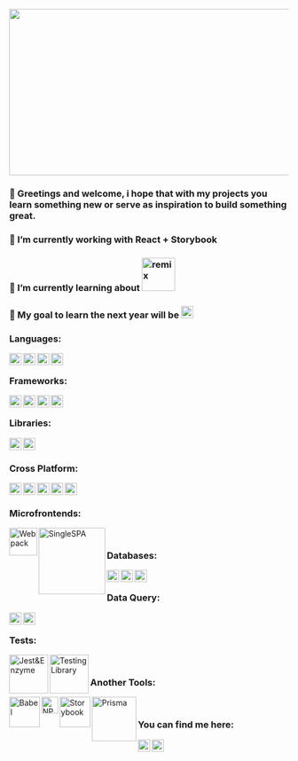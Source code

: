 <p align="center"><img width="700" height ="300" src="https://res.cloudinary.com/dvm6sgg1h/image/upload/v1609026547/v6n1mafwl5cw53bmmt7u.jpg"></p>

### 👋 Greetings and welcome, i hope that with my projects you learn something new or serve as inspiration to build something great. 
### 🔭 I’m currently working with  React + Storybook
### 🌱 I’m currently learning about   <img title="Remix" alt="remix" width="60px" src="https://i.ytimg.com/vi/4dOAFJUOi-s/maxresdefault.jpg" />
### 🎯 My goal to learn the next year will be  <img title="Swift" alt="swift" width="22px" src="https://img.icons8.com/color/48/000000/swift.png" />

### Languages:
<img align="left" title="Php" alt="php" width="22px" src="https://img.icons8.com/windows/32/8993C0/php-logo.png" />
<img align="left" title="Javascript" alt="javascript" width="22px" src="https://img.icons8.com/color/48/000000/javascript.png" />
<img align="left" title="Python" alt="python" width="22px" src="https://img.icons8.com/color/48/000000/python.png" />
<img align="left" title="Dart" alt="dart" width="22px" src="https://img.icons8.com/color/48/000000/dart.png" />

</br>

### Frameworks:
<img align="left" title="Laravel" alt="laravel" width="22px" src="https://img.icons8.com/windows/50/EF3B2D/laravel.png" />
<img align="left" title="Vue" alt="vue" width="22px" src="https://img.icons8.com/color/48/000000/vue-js.png" />
<img align="left" title="Angular" alt="angular" width="22px" src="https://img.icons8.com/color/48/000000/angularjs.png" />
<img align="left" title="NEXTJS" alt="nextjs" width="22px" src="https://d2eip9sf3oo6c2.cloudfront.net/tags/images/000/001/074/square_256/nextjs.png" />

</br>

### Libraries:
<img align="left" title="React" alt="React" width="22px" src="https://img.icons8.com/office/16/000000/react.png" />
<img title="Solid" alt="solid" width="22px" src="https://res.cloudinary.com/dvm6sgg1h/image/upload/v1629061344/gxwpg1uhcnqq8kctdmgg.jpg" />

</br>

### Cross Platform:
<img align="left" title="Ionic" alt="Ionic" width="22px" src="https://img.icons8.com/ios-filled/50/468BFF/ionic.png" />
<img align="left" title="React Native" alt="React Native" width="22px" src="https://img.icons8.com/color/48/000000/react-native.png" />
<img align="left" title="Quasar" alt="Quasar" width="22px" src="https://forum.quasar-framework.org/assets/uploads/profile/1-profileavatar.png" />
<img align="left" title="Flutter" alt="Flutter" width="22px" src="https://img.icons8.com/color/48/000000/flutter.png" />
<img title="Vue Native" alt="vue-native" width="22px" src="https://vue-native.io/images/logo.png" />

</br>

### Microfrontends:
<img align="left" title="Webpack" alt="Webpack" width="50px" src="https://encrypted-tbn0.gstatic.com/images?q=tbn:ANd9GcRrYd4-M-7PM4Vk9F1q_nsZG3v9lZk4kJN6KA&usqp=CAU" />
<img align="left" title="SingleSPA" alt="SingleSPA" width="120px" src="https://res.cloudinary.com/dvm6sgg1h/image/upload/v1623247016/dudahviqalyvx6rkuva6.png" />

</br>

### Databases:
<img align="left" title="MySQL" alt="MySQL" width="22px" src="https://img.icons8.com/ios-filled/50/E48E00/mysql-logo.png" />
<img align="left" title="Postgresql" alt="Postgresql" width="22px" src="https://img.icons8.com/color/48/000000/postgreesql.png" />
<img align="left" title="MongoDB" alt="MongoDB" width="22px" src="https://img.icons8.com/color/48/000000/mongodb.png" />

</br>

### Data Query:
<img align="left" title="Apollo" alt="Apollo" width="22px" src="https://img.icons8.com/color/48/000000/apollo.png" />
<img align="left" title="GraphQL" alt="GraphQL" width="22px" src="https://img.icons8.com/color/48/000000/graphql.png" />

</br>

### Tests:
<img align="left" title="Jest&Enzyme" alt="Jest&Enzyme" width="70px" src="https://encrypted-tbn0.gstatic.com/images?q=tbn:ANd9GcRD1m0e6hPOrO5yYSvRjYEwB-FT2tcB9zC5URCm7fM4CF-tDtwaK07wW3tUd9zQKOFf1q8&usqp=CAU" />
<img align="left" title="Testing Library" alt="Testing Library" width="70px" src="https://miro.medium.com/max/1000/1*FdcfXXlYDEDNGToFjA_B4w.jpeg" />

</br>

### Another Tools:
<img align="left" title="Babel" alt="Babel" width="55px" src="https://encrypted-tbn0.gstatic.com/images?q=tbn:ANd9GcQlMTaDdKGrfuQKZZk-m4IFpxFhEpY_JC_mZw&usqp=CAU" />
<img align="left" title="NPM Library" alt="NPM Library" width="30px" src="https://static.npmjs.com/58a19602036db1daee0d7863c94673a4.png" />
<img align="left" title="Storybook" alt="Storybook" width="55px" src="https://miro.medium.com/max/1200/1*I1bJuD1D5G2FvWP5IVyyFQ.png" />
<img align="left" title="Prisma" alt="Prisma" width="80px" src="https://res.cloudinary.com/dvm6sgg1h/image/upload/v1645113794/whqacvl4s9xcxql3gkvp.png" />

</br>

### You can find me here:
<a href="https://www.facebook.com/JEAL47" target="_blank"><img align="left" title="Facebook" alt="facebook" width="22px" src="https://img.icons8.com/fluent/48/000000/facebook-new.png" /></a>
<a href="https://www.linkedin.com/in/jose-prieto-developer" target="_blank"><img align="left" title="Linkedin" alt="linkedin" width="22px" src="https://img.icons8.com/color/48/000000/linkedin-circled.png" /></a>
